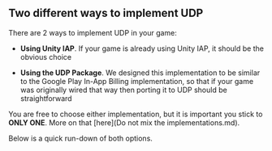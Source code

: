 ## Two different ways to implement UDP

There are 2 ways to implement UDP in your game:

- **Using Unity IAP**. If your game is already using Unity IAP, it should be the obvious choice

- **Using the UDP Package**. We designed this implementation to be similar to the Google Play In-App Billing implementation, so that if your game was originally wired that way then porting it to UDP should be straightforward

You are free to choose either implementation, but it is important you stick to **ONLY ONE**. More on that [here](Do not mix the implementations.md). 

Below is a quick run-down of both options.

